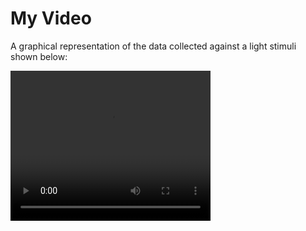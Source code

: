 # My Video

A graphical representation of the data collected against a light stimuli shown below:

<video width="320" height="240" controls>
  <source src="2016_vive_5_On_3.00_Off_0.00_B_1.00_Time_2022.04.06-13.04.53_new.mp4" type="video/mp4">
  Your browser does not support the video tag.
</video>
